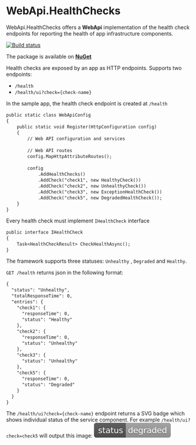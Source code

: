 # WebApi.HealthChecks

WebApi.HealthChecks offers a **WebApi** implementation of the health check endpoints for reporting the health of app infrastructure components.

[![Build status](https://ci.appveyor.com/api/projects/status/1g00xtolkwtlt6kh?svg=true)](https://ci.appveyor.com/project/kpol/webapi-healthchecks)

The package is available on [**NuGet**](https://nuget.org/packages/WebApi.HealthChecks)

Health checks are exposed by an app as HTTP endpoints.
Supports two endpoints: 
- `/health`
- `/health/ui?check={check-name}`


In the sample app, the health check endpoint is created at `/health`
```
public static class WebApiConfig
{
    public static void Register(HttpConfiguration config)
    {
        // Web API configuration and services

        // Web API routes
        config.MapHttpAttributeRoutes();

        config
            .AddHealthChecks()
            .AddCheck("check1", new HealthyCheck())
            .AddCheck("check2", new UnhealthyCheck())
            .AddCheck("check3", new ExceptionHealthCheck())
            .AddCheck("check5", new DegradedHealthCheck());
    }
}
```

Every health check must implement `IHealthCheck` interface
```
public interface IHealthCheck
{
    Task<HealthCheckResult> CheckHealthAsync();
}
```
The framework supports three statuses: `Unhealthy` , `Degraded` and `Healthy`.

`GET /health` returns json in the following format:
```
{
  "status": "Unhealthy",
  "totalResponseTime": 0,
  "entries": {
    "check1": {
      "responseTime": 0,
      "status": "Healthy"
    },
    "check2": {
      "responseTime": 0,
      "status": "Unhealthy"
    },
    "check3": {
      "status": "Unhealthy"
    },
    "check5": {
      "responseTime": 0,
      "status": "Degraded"
    }
  }
}
```
The `/health/ui?check={check-name}` endpoint returns a SVG badge which shows individual status of the service component.
For example `/health/ui?check=check5` will output this image: ![degraded](/src/WebApi.HealthChecks/Content/status-degraded-lightgrey.svg)
